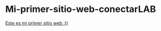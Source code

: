 # Mi-primer-sitio-web-conectarLAB
<a target="_blank" href="https://lucaszarandon.github.io/Mi-primer-sitio-web-conectarLAB/">Este es mi primer sitio web :))</a>
